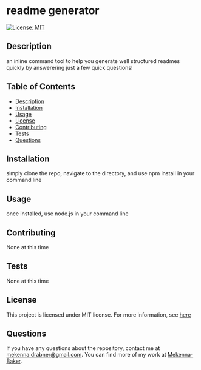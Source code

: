 # readme generator

  [![License: MIT](https://img.shields.io/badge/License-MIT-yellow.svg)](https://opensource.org/licenses/MIT)

  ## Description
  an inline command tool to help you generate well structured readmes quickly by answerering    just a few quick questions!

  ## Table of Contents

  - [Description](#description)
  - [Installation](#installation)
  - [Usage](#usage)
  - [License](#license)
  - [Contributing](#contributing)
  - [Tests](#tests)
  - [Questions](#questions)

  ## Installation
  simply clone the repo, navigate to the directory, and use npm install in your command line

  ## Usage
  once installed, use node.js in your command line

  ## Contributing
  None at this time

  ## Tests
  None at this time

  ## License
  
  This project is licensed under MIT license. For more information, see [here](https://opensource.org/license/MIT)

  ## Questions
  If you have any questions about the repository, contact me at mekenna.drabner@gmail.com. You can find more of my work at [Mekenna-Baker](https://github.com/Mekenna-Baker).